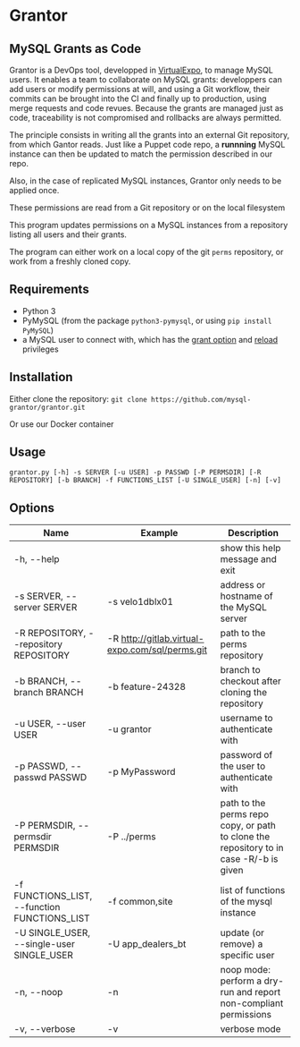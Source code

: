 # Grantor

## MySQL Grants as Code


Grantor is a DevOps tool, developped in [VirtualExpo](http://www.virtual-expo.com/), to manage MySQL users. It enables a team to collaborate on MySQL grants: developpers can add users or modify permissions at will, and using a Git workflow, their commits can be brought into the CI and finally up to production, using merge requests and code revues. Because the grants are managed just as code, traceability is not compromised and rollbacks are always permitted.

The principle consists in writing all the grants into an external Git repository, from which Gantor reads. Just like a Puppet code repo, a **runnning** MySQL instance can then be updated to match the permission described in our repo.

Also, in the case of replicated MySQL instances, Grantor only needs to be applied once. 

These permissions are read from a Git repository or on the local filesystem

This program updates permissions on a MySQL instances from a repository listing all users and their grants.

The program can either work on a local copy of the git `perms` repository, or work from a freshly
cloned copy.

## Requirements
* Python 3
* PyMySQL (from the package `python3-pymysql`, or using `pip install PyMySQL`)
* a MySQL user to connect with, which has the [grant option](https://dev.mysql.com/doc/refman/5.5/en/privileges-provided.html#priv_grant-option) and [reload](https://dev.mysql.com/doc/refman/5.5/en/privileges-provided.html#priv_reload) privileges

## Installation

Either clone the repository: `git clone https://github.com/mysql-grantor/grantor.git`

Or use our Docker container

## Usage

```
grantor.py [-h] -s SERVER [-u USER] -p PASSWD [-P PERMSDIR] [-R REPOSITORY] [-b BRANCH] -f FUNCTIONS_LIST [-U SINGLE_USER] [-n] [-v]
```

## Options

 Name | Example | Description 
 -- | -- | --
 -h, --help | | show this help message and exit
 -s SERVER, --server SERVER | -s velo1dblx01 | address or hostname of the MySQL server
 -R REPOSITORY, --repository REPOSITORY | -R http://gitlab.virtual-expo.com/sql/perms.git | path to the perms repository
 -b BRANCH, --branch BRANCH | -b feature-24328 | branch to checkout after cloning the repository
 -u USER, --user USER | -u grantor | username to authenticate with
 -p PASSWD, --passwd PASSWD | -p MyPassword | password of the user to authenticate with
 -P PERMSDIR, --permsdir PERMSDIR | -P ../perms | path to the perms repo copy, or path to clone the repository to in case -R/-b is given
 -f FUNCTIONS_LIST, --function FUNCTIONS_LIST | -f common,site | list of functions of the mysql instance
 -U SINGLE_USER, --single-user SINGLE_USER | -U app_dealers_bt | update (or remove) a specific user
 -n, --noop | -n | noop mode: perform a dry-run and report non-compliant permissions
 -v, --verbose | -v | verbose mode
